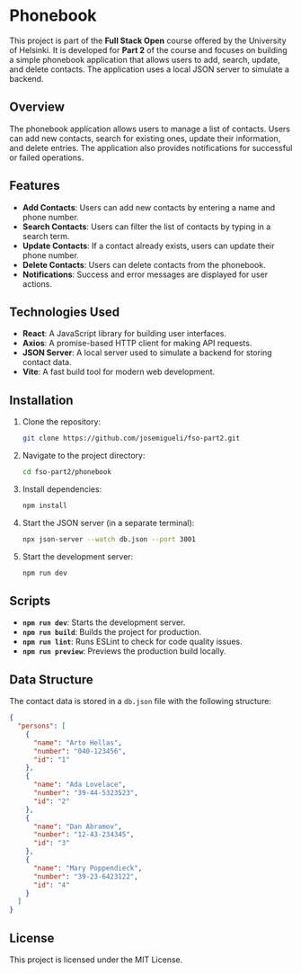 # Phonebook

This project is part of the **Full Stack Open** course offered by the University of Helsinki. It is developed for **Part 2** of the course and focuses on building a simple phonebook application that allows users to add, search, update, and delete contacts. The application uses a local JSON server to simulate a backend.

## Overview

The phonebook application allows users to manage a list of contacts. Users can add new contacts, search for existing ones, update their information, and delete entries. The application also provides notifications for successful or failed operations.

## Features

- **Add Contacts**: Users can add new contacts by entering a name and phone number.
- **Search Contacts**: Users can filter the list of contacts by typing in a search term.
- **Update Contacts**: If a contact already exists, users can update their phone number.
- **Delete Contacts**: Users can delete contacts from the phonebook.
- **Notifications**: Success and error messages are displayed for user actions.

## Technologies Used

- **React**: A JavaScript library for building user interfaces.
- **Axios**: A promise-based HTTP client for making API requests.
- **JSON Server**: A local server used to simulate a backend for storing contact data.
- **Vite**: A fast build tool for modern web development.

## Installation

1. Clone the repository:
   ```bash
   git clone https://github.com/josemigueli/fso-part2.git
   ```
2. Navigate to the project directory:
   ```bash
   cd fso-part2/phonebook
   ```
3. Install dependencies:
   ```bash
   npm install
   ```
4. Start the JSON server (in a separate terminal):
   ```bash
   npx json-server --watch db.json --port 3001
   ```
5. Start the development server:
   ```bash
   npm run dev
   ```

## Scripts

- **`npm run dev`**: Starts the development server.
- **`npm run build`**: Builds the project for production.
- **`npm run lint`**: Runs ESLint to check for code quality issues.
- **`npm run preview`**: Previews the production build locally.

## Data Structure

The contact data is stored in a `db.json` file with the following structure:

```json
{
  "persons": [
    {
      "name": "Arto Hellas",
      "number": "040-123456",
      "id": "1"
    },
    {
      "name": "Ada Lovelace",
      "number": "39-44-5323523",
      "id": "2"
    },
    {
      "name": "Dan Abramov",
      "number": "12-43-234345",
      "id": "3"
    },
    {
      "name": "Mary Poppendieck",
      "number": "39-23-6423122",
      "id": "4"
    }
  ]
}
```

## License

This project is licensed under the MIT License.
